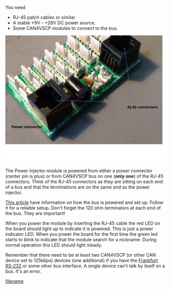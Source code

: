 
You need

  * RJ-45 patch cables or similar.
  * A stable +9V - +28V DC power source.
  * Some CAN4VSCP modules to connect to the bus.

![](./images/power_connector.png)

The Power Injector module is powered from either a power connector (center pin is plus) or from  CAN4VSCP bus on one (**only one**) of the RJ-45 connectors. Think of the RJ-45 connectors as they are sitting on each end of a bus and that the terminations are on the same end as the power injector. 


[This article](https://github.com/grodansparadis/vscp/wiki/Connecting-CAN4VSCP-devices-together) have information on how the bus is powered and set up. Follow it for a reliable setup. Don't forget the 120 ohm terminators at each end of the bus. <span class="underline">They are important\!</span> 

When you power the module by inserting the RJ-45 cable the red LED on the board should light up to indicate it is powered. This is just a
power indicator LED. When you power the board for the first time the
green led starts to blink to indicate that the module search for a
nickname. During normal operation this LED should light steady.

Remember that there need to be <span class="underline">at least
two</span> CAN4VSCP (or other CAN device set to 125kbps) devices (one
additional) if you have the [Frankfurt
RS-232](https://github.com/grodansparadis/can4vscp-frankfurt-rs232)
or some other bus interface. A single device can't talk by
itself on a bus. It's an error.

  
[filename](./bottom-copyright.md ':include')
